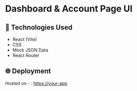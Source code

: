 
# Dashboard & Account Page UI

## 🔧 Technologies Used
- React (Vite)
- CSS
- Mock JSON Data
- React Router

## 🌐 Deployment
Hosted on - : [https://your-app](https://your-app)

